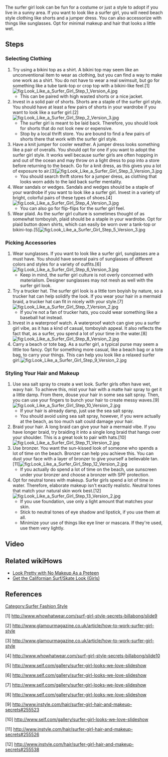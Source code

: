 The surfer girl look can be fun for a costume or just a style to adopt
if you live in a sunny area. If you want to look like a surfer girl, you
will need beach style clothing like shorts and a jumper dress. You can
also accessorize with things like sunglasses. Opt for minimal makeup and
hair that looks a little wet.

## Steps

### Selecting Clothing

1.  Try using a bikini top as a shirt. A bikini top may seem like an
    unconventional item to wear as clothing, but you can find a way to
    make one work as a shirt. You do not have to wear a real swimsuit,
    but go for something like a tube tank-top or crop top with a
    bikini-like
    feel.[1]![](Look_Like_a_Surfer_Girl_Step_1_Version_4.jpg "fig:Look_Like_a_Surfer_Girl_Step_1_Version_4.jpg")
    -   This can be paired with high wasted shorts or a nice jacket.
2.  Invest in a solid pair of shorts. Shorts are a staple of the surfer
    girl style. You should have at least a few pairs of shorts in your
    wardrobe if you want to look like a surfer
    girl.[2]![](Look_Like_a_Surfer_Girl_Step_2_Version_3.jpg "fig:Look_Like_a_Surfer_Girl_Step_2_Version_3.jpg")
    -   The surfer girl is meant to be laid back. Therefore, you should
        look for shorts that do not look new or expensive.
    -   Stop by a local thrift store. You are bound to find a few pairs
        of shorts there that work with the surfer girl style.
3.  Have a knit jumper for cooler weather. A jumper dress looks
    something like a pair of overalls. You should opt for one if you
    want to adopt the surfer girl style. It works well because surfer
    girls are often hopping in and out of the ocean and may throw on a
    light dress to pop into a store before returning to the beach. Go
    for a knit dress, as this gives you a lot of exposure to
    air.[3]![](Look_Like_a_Surfer_Girl_Step_3_Version_3.jpg "fig:Look_Like_a_Surfer_Girl_Step_3_Version_3.jpg")
    -   You should search thrift stores for a jumper dress, as clothing
        that looks worn adds to the laid back surfer mentality.
4.  Wear sandals or wedges. Sandals and wedges should be a staple of
    your wardrobe if you want to look like a surfer girl. Invest in a
    variety of bright, colorful pairs of these types of
    shoes.[4]![](Look_Like_a_Surfer_Girl_Step_4_Version_3.jpg "fig:Look_Like_a_Surfer_Girl_Step_4_Version_3.jpg")
    -   You can also go for flip-flips for the surfer girl feel.
5.  Wear plaid. As the surfer girl culture is sometimes thought of as
    somewhat tomboyish, plaid should be a staple in your wardrobe. Opt
    for plaid button down shirts, which can easily be worn over a
    tank-top or
    bikini-top.[5]![](Look_Like_a_Surfer_Girl_Step_5_Version_3.jpg "fig:Look_Like_a_Surfer_Girl_Step_5_Version_3.jpg")

### Picking Accessories

1.  Wear sunglasses. If you want to look like a surfer girl, sunglasses
    are a must have. You should have several pairs of sunglasses of
    different colors and styles for a variety of
    outfits.[6]![](Look_Like_a_Surfer_Girl_Step_6_Version_3.jpg "fig:Look_Like_a_Surfer_Girl_Step_6_Version_3.jpg")
    -   Keep in mind, the surfer girl culture is not overly concerned
        with materialism. Designer sunglasses may not mesh as well with
        the surfer girl look.
2.  Try a trucker hat. The surfer girl look is a little tom boyish by
    nature, so a trucker hat can help solidify the look. If you wear
    your hair in a mermaid braid, a trucker hat can fit in nicely with
    your
    style.[7]![](Look_Like_a_Surfer_Girl_Step_7_Version_2.jpg "fig:Look_Like_a_Surfer_Girl_Step_7_Version_2.jpg")
    -   If you're not a fan of trucker hats, you could wear something
        like a baseball hat instead.
3.  Invest in a waterproof watch. A waterproof watch can give you a
    surfer girl vibe, as it has a kind of casual, tomboyish appeal. It
    also reflects the fact that, as a surfer, you spend a lot of your
    time in the
    water.[8]![](Look_Like_a_Surfer_Girl_Step_8_Version_2.jpg "fig:Look_Like_a_Surfer_Girl_Step_8_Version_2.jpg")
4.  Carry a beach or tote bag. As a surfer girl, a typical purse may
    seem a little too fancy. Opt for something more casual, like a beach
    bag or a tote bag, to carry your things. This can help you look like
    a relaxed surfer
    girl.![](Look_Like_a_Surfer_Girl_Step_9_Version_2.jpg "fig:Look_Like_a_Surfer_Girl_Step_9_Version_2.jpg")

### Styling Your Hair and Makeup

1.  Use sea salt spray to create a wet look. Surfer girls often have
    wet, wavy hair. To achieve this, mist your hair with a matte hair
    spray to get it a little damp. From there, douse your hair in some
    sea salt spray. Then, you can use your fingers to bunch your hair to
    create messy
    waves.[9]![](Look_Like_a_Surfer_Girl_Step_10_Version_2.jpg "fig:Look_Like_a_Surfer_Girl_Step_10_Version_2.jpg")
    -   If your hair is already damp, just use the sea salt spray.
    -   You should avoid using sea salt spray, however, if you were
        actually at the beach, as too much salt could damage your hair.
2.  Braid your hair. A long braid can give your hair a mermaid vibe. If
    you have longer braid, try braiding it into a single long braid that
    hangs over your shoulder. This is a great look to pair with
    hats.[10]![](Look_Like_a_Surfer_Girl_Step_11_Version_2.jpg "fig:Look_Like_a_Surfer_Girl_Step_11_Version_2.jpg")
3.  Use bronzer. You want the sun-kissed look of someone who spends a
    lot of time on the beach. Bronzer can help you achieve this. You can
    dust your face with a layer of bronzer to give yourself a believable
    tan.[11]![](Look_Like_a_Surfer_Girl_Step_12_Version_2.jpg "fig:Look_Like_a_Surfer_Girl_Step_12_Version_2.jpg")
    -   If you actually do spend a lot of time on the beach, use
        sunscreen under your bronzer and choose a bronzer with SPF
        protection.
4.  Opt for neutral tones with makeup. Surfer girls spend a lot of time
    in water. Therefore, elaborate makeup isn't exactly realistic.
    Neutral tones that match your natural skin work
    best.[12]![](Look_Like_a_Surfer_Girl_Step_13_Version_2.jpg "fig:Look_Like_a_Surfer_Girl_Step_13_Version_2.jpg")
    -   If you use foundation, use only a light amount that matches your
        skin.
    -   Stick to neutral tones of eye shadow and lipstick, if you use
        them at all.
    -   Minimize your use of things like eye liner or mascara. If
        they're used, use them very lightly.

## Video

## Related wikiHows

-   [Look Pretty with No Makeup As a
    Preteen](Look_Pretty_with_No_Makeup_As_a_Preteen "wikilink")
-   [Get the Californian Surf/Skate Look
    (Girls)](Get_the_Californian_Surf/Skate_Look_(Girls) "wikilink")

## References

[Category:Surfer Fashion
Style](Category:Surfer_Fashion_Style "wikilink")

[1] <http://www.whowhatwear.com/surf-girl-style-secrets-billabong/slide9>

[2] <http://www.glamourmagazine.co.uk/article/how-to-work-surfer-girl-style>

[3] <http://www.glamourmagazine.co.uk/article/how-to-work-surfer-girl-style>

[4] <http://www.whowhatwear.com/surf-girl-style-secrets-billabong/slide10>

[5] <http://www.self.com/gallery/surfer-girl-looks-we-love-slideshow>

[6] <http://www.self.com/gallery/surfer-girl-looks-we-love-slideshow>

[7] <http://www.self.com/gallery/surfer-girl-looks-we-love-slideshow>

[8] <http://www.self.com/gallery/surfer-girl-looks-we-love-slideshow>

[9] <http://www.instyle.com/hair/surfer-girl-hair-and-makeup-secrets#255523>

[10] <http://www.self.com/gallery/surfer-girl-looks-we-love-slideshow>

[11] <http://www.instyle.com/hair/surfer-girl-hair-and-makeup-secrets#255526>

[12] <http://www.instyle.com/hair/surfer-girl-hair-and-makeup-secrets#255538>